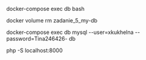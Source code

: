 docker-compose exec db bash

docker volume rm zadanie_5_my-db 

docker-compose exec db mysql --user=xkukhelna --password=Tina246426- db

php -S localhost:8000
